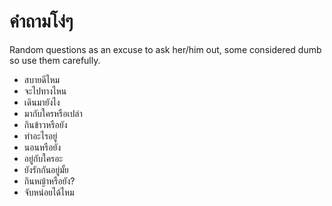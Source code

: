 # คำถามโง่ๆ

Random questions as an excuse to ask her/him out, some considered dumb so use them carefully.

- สบายดีไหม
- จะไปทางไหน
- เดินมายังไง
- มากับใครหรือเปล่า
- กินข้าวหรือยัง
- ทำอะไรอยู่
- นอนหรือยัง
- อยู่กับใครอะ
- ยังรักกันอยู่มั้ย
- กินหญ้าหรือยัง?
- จับหน่อยได้ไหม

